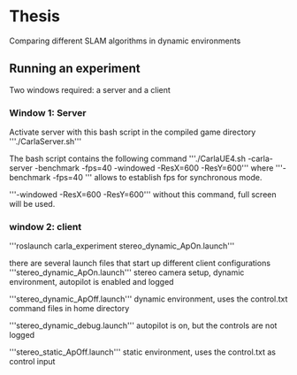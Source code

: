# Thesis
Comparing different SLAM algorithms in dynamic environments

## Running an experiment 
Two windows required: a server and a client

### Window 1: Server
Activate server with this bash script in the compiled game directory
'''./CarlaServer.sh'''

The bash script contains the following command
'''./CarlaUE4.sh -carla-server -benchmark -fps=40 -windowed -ResX=600 -ResY=600'''
where 
'''-benchmark -fps=40 '''
allows to establish fps for synchronous mode. 

'''-windowed -ResX=600 -ResY=600'''
without this command, full screen will be used. 

### window 2: client 
'''roslaunch carla_experiment stereo_dynamic_ApOn.launch'''

there are several launch files that start up different client configurations
'''stereo_dynamic_ApOn.launch'''
stereo camera setup, dynamic environment, autopilot is enabled and logged

'''stereo_dynamic_ApOff.launch'''
dynamic environment, uses the control.txt command files in home directory

'''stereo_dynamic_debug.launch'''
autopilot is on, but the controls are not logged 

'''stereo_static_ApOff.launch''' 
static environment, uses the control.txt as control input

